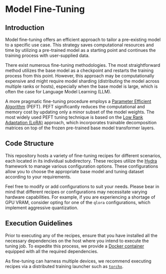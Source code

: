 # Model Fine-Tuning

## Introduction

Model fine-tuning offers an efficient approach to tailor a pre-existing model to a
specific use case. This strategy saves computational resources and time by utilizing a
pre-trained model as a starting point and continues the training process with user-supplied
data.

There exist numerous fine-tuning methodologies. The most straightforward method utilizes
the base model as a checkpoint and restarts the training process from this point. However,
this approach may be computationally expensive and might require model sharding
(distributing the model across multiple ranks or hosts), especially when the base model
is large, which is often the case for Language Model Learning (LLM).

A more pragmatic fine-tuning procedure employs a [Parameter Efficient Algorithm](https://github.com/huggingface/peft)
(PEFT). PEFT significantly reduces the computational and memory cost by updating only a minor
subset of the model weights. The most widely used PEFT tuning technique is based on the
[Low Rank Adaptation (LoRA)](https://arxiv.org/abs/2106.09685) approach, which incorporates
trainable decomposition matrices on top of the frozen pre-trained base model transformer layers.

## Code Structure

This repository hosts a variety of fine-tuning recipes for different scenarios, each located
in its individual subdirectory. These recipes utilize the [Hydra](https://github.com/facebookresearch/hydra)
framework to manage various configuration options. These configurations allow you to
choose the appropriate base model and tuning dataset according to your requirements.

Feel free to modify or add configurations to suit your needs. Please bear in mind
that different recipes or configurations may necessitate varying hardware capabilities.
For example, if you are experiencing a shortage of GPU VRAM, consider opting for one of
the `qlora` configurations, which implement aggressive quantization.

## Execution Guidelines

Prior to executing any of the recipes, ensure that you have installed all the necessary
dependencies on the host where you intend to execute the tuning job. To expedite this
process, we provide a [Docker container](https://github.com/fw-ai-external/cookbook/tree/main/recipes/docker/text)
equipped with all the required dependencies.

As fine-tuning can harness multiple devices, we recommend executing recipes via a distributed
training launcher such as [`torchx`](https://github.com/pytorch/torchx).
